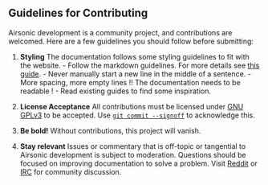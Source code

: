 ## Guidelines for Contributing

Airsonic development is a community project, and contributions are welcomed. Here are a few guidelines you should follow before submitting:

  1. **Styling** The documentation follows some styling guidelines to fit with the website.
    - Follow the markdown guidelines. For more details see [this guide](https://guides.github.com/features/mastering-markdown/).
    - Never manually start a new line in the middle of a sentence.
    - More spacing, more empty lines !! The documentation needs to be readable !
    - Read existing guides to find some inspiration.

  2.  **License Acceptance** All contributions must be licensed under [GNU GPLv3](https://github.com/airsonic/airsonic-docs/blob/master/LICENSE.txt) to be accepted. Use [`git commit --signoff`](https://gitirc.eu/git-commit.html) to acknowledge this.

  3.  **Be bold!** Without contributions, this project will vanish.

  4.  **Stay relevant** Issues or commentary that is off-topic or tangential to Airsonic development is subject to moderation. Questions should be focused on improving documentation to solve a problem. Visit [Reddit](https://www.reddit.com/r/airsonic) or [IRC](http://webchat.freenode.net?channels=%23airsonic) for community discussion.
